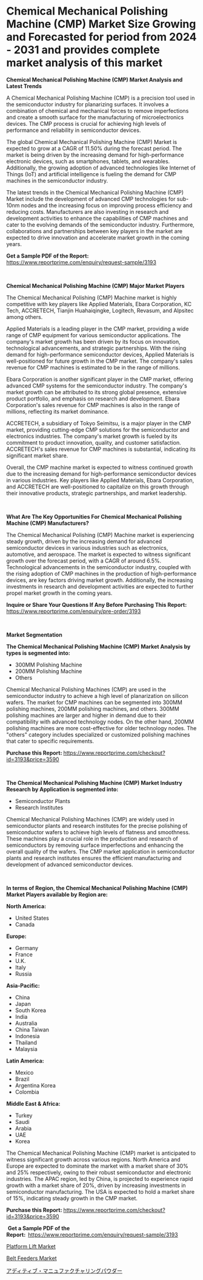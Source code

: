 <p><h1>Chemical Mechanical Polishing Machine (CMP) Market Size Growing and Forecasted for period from 2024 - 2031 and provides complete market analysis of this market</h1></p><p><strong>Chemical Mechanical Polishing Machine (CMP) Market Analysis and Latest Trends</strong></p>
<p><p>A Chemical Mechanical Polishing Machine (CMP) is a precision tool used in the semiconductor industry for planarizing surfaces. It involves a combination of chemical and mechanical forces to remove imperfections and create a smooth surface for the manufacturing of microelectronics devices. The CMP process is crucial for achieving high levels of performance and reliability in semiconductor devices.</p><p>The global Chemical Mechanical Polishing Machine (CMP) Market is expected to grow at a CAGR of 11.50% during the forecast period. The market is being driven by the increasing demand for high-performance electronic devices, such as smartphones, tablets, and wearables. Additionally, the growing adoption of advanced technologies like Internet of Things (IoT) and artificial intelligence is fueling the demand for CMP machines in the semiconductor industry.</p><p>The latest trends in the Chemical Mechanical Polishing Machine (CMP) Market include the development of advanced CMP technologies for sub-10nm nodes and the increasing focus on improving process efficiency and reducing costs. Manufacturers are also investing in research and development activities to enhance the capabilities of CMP machines and cater to the evolving demands of the semiconductor industry. Furthermore, collaborations and partnerships between key players in the market are expected to drive innovation and accelerate market growth in the coming years.</p></p>
<p><strong>Get a Sample PDF of the Report:&nbsp;</strong> <a href="https://www.reportprime.com/enquiry/request-sample/3193">https://www.reportprime.com/enquiry/request-sample/3193</a></p>
<p>&nbsp;</p>
<p><strong>Chemical Mechanical Polishing Machine (CMP) Major Market Players</strong></p>
<p><p>The Chemical Mechanical Polishing (CMP) Machine market is highly competitive with key players like Applied Materials, Ebara Corporation, KC Tech, ACCRETECH, Tianjin Huahaiqingke, Logitech, Revasum, and Alpsitec among others. </p><p>Applied Materials is a leading player in the CMP market, providing a wide range of CMP equipment for various semiconductor applications. The company's market growth has been driven by its focus on innovation, technological advancements, and strategic partnerships. With the rising demand for high-performance semiconductor devices, Applied Materials is well-positioned for future growth in the CMP market. The company's sales revenue for CMP machines is estimated to be in the range of millions.</p><p>Ebara Corporation is another significant player in the CMP market, offering advanced CMP systems for the semiconductor industry. The company's market growth can be attributed to its strong global presence, extensive product portfolio, and emphasis on research and development. Ebara Corporation's sales revenue for CMP machines is also in the range of millions, reflecting its market dominance.</p><p>ACCRETECH, a subsidiary of Tokyo Seimitsu, is a major player in the CMP market, providing cutting-edge CMP solutions for the semiconductor and electronics industries. The company's market growth is fueled by its commitment to product innovation, quality, and customer satisfaction. ACCRETECH's sales revenue for CMP machines is substantial, indicating its significant market share.</p><p>Overall, the CMP machine market is expected to witness continued growth due to the increasing demand for high-performance semiconductor devices in various industries. Key players like Applied Materials, Ebara Corporation, and ACCRETECH are well-positioned to capitalize on this growth through their innovative products, strategic partnerships, and market leadership.</p></p>
<p>&nbsp;</p>
<p><strong>What Are The Key Opportunities For Chemical Mechanical Polishing Machine (CMP) Manufacturers?</strong></p>
<p><p>The Chemical Mechanical Polishing (CMP) Machine market is experiencing steady growth, driven by the increasing demand for advanced semiconductor devices in various industries such as electronics, automotive, and aerospace. The market is expected to witness significant growth over the forecast period, with a CAGR of around 6.5%. Technological advancements in the semiconductor industry, coupled with the rising adoption of CMP machines in the production of high-performance devices, are key factors driving market growth. Additionally, the increasing investments in research and development activities are expected to further propel market growth in the coming years.</p></p>
<p><strong>Inquire or Share Your Questions If Any Before Purchasing This Report:</strong> <a href="https://www.reportprime.com/enquiry/pre-order/3193">https://www.reportprime.com/enquiry/pre-order/3193</a></p>
<p>&nbsp;</p>
<p><strong>Market Segmentation</strong></p>
<p><strong>The Chemical Mechanical Polishing Machine (CMP) Market Analysis by types is segmented into:</strong></p>
<p><ul><li>300MM Polishing Machine</li><li>200MM Polishing Machine</li><li>Others</li></ul></p>
<p><p>Chemical Mechanical Polishing Machines (CMP) are used in the semiconductor industry to achieve a high level of planarization on silicon wafers. The market for CMP machines can be segmented into 300MM polishing machines, 200MM polishing machines, and others. 300MM polishing machines are larger and higher in demand due to their compatibility with advanced technology nodes. On the other hand, 200MM polishing machines are more cost-effective for older technology nodes. The "others" category includes specialized or customized polishing machines that cater to specific requirements.</p></p>
<p><strong>Purchase this Report:&nbsp;</strong><a href="https://www.reportprime.com/checkout?id=3193&price=3590">https://www.reportprime.com/checkout?id=3193&price=3590</a></p>
<p>&nbsp;</p>
<p><strong>The Chemical Mechanical Polishing Machine (CMP) Market Industry Research by Application is segmented into:</strong></p>
<p><ul><li>Semiconductor Plants</li><li>Research Institutes</li></ul></p>
<p><p>Chemical Mechanical Polishing Machines (CMP) are widely used in semiconductor plants and research institutes for the precise polishing of semiconductor wafers to achieve high levels of flatness and smoothness. These machines play a crucial role in the production and research of semiconductors by removing surface imperfections and enhancing the overall quality of the wafers. The CMP market application in semiconductor plants and research institutes ensures the efficient manufacturing and development of advanced semiconductor devices.</p></p>
<p>&nbsp;</p>
<p><strong>In terms of Region, the Chemical Mechanical Polishing Machine (CMP) Market Players available by Region are:</strong></p>
<p>
    <p> <strong> North America: </strong>
        <ul>
            <li>United States</li>
            <li>Canada</li>
        </ul>
        </p> 
    <p> <strong> Europe: </strong>
        <ul>
            <li>Germany</li>
            <li>France</li>
            <li>U.K.</li>
            <li>Italy</li>
            <li>Russia</li>
        </ul>
        </p> 
    <p> <strong> Asia-Pacific: </strong>
        <ul>
            <li>China</li>
            <li>Japan</li>
            <li>South Korea</li>
            <li>India</li>
            <li>Australia</li>
            <li>China Taiwan</li>
            <li>Indonesia</li>
            <li>Thailand</li>
            <li>Malaysia</li>
        </ul>
        </p> 
    <p> <strong> Latin America: </strong>
        <ul>
            <li>Mexico</li>
            <li>Brazil</li>
            <li>Argentina Korea</li>
            <li>Colombia</li>
        </ul>
        </p> 
    <p> <strong> Middle East & Africa: </strong>
        <ul>
            <li>Turkey</li>
            <li>Saudi</li>
            <li>Arabia</li>
            <li>UAE</li>
            <li>Korea</li>
        </ul>
    </p>
    </p>
<p><p>The Chemical Mechanical Polishing Machine (CMP) market is anticipated to witness significant growth across various regions. North America and Europe are expected to dominate the market with a market share of 30% and 25% respectively, owing to their robust semiconductor and electronic industries. The APAC region, led by China, is projected to experience rapid growth with a market share of 20%, driven by increasing investments in semiconductor manufacturing. The USA is expected to hold a market share of 15%, indicating steady growth in the CMP market.</p></p>
<p><strong>Purchase this Report: </strong><a href="https://www.reportprime.com/checkout?id=3193&price=3590">https://www.reportprime.com/checkout?id=3193&price=3590</a></p>
<p>&nbsp;<strong>Get a Sample PDF of the Report:&nbsp;&nbsp;</strong><a href="https://www.reportprime.com/enquiry/request-sample/3193">https://www.reportprime.com/enquiry/request-sample/3193</a></p>
<p><strong></strong></p>
<p><p><a href="https://view.publitas.com/reportprime-1/insights-into-platform-lift-market-size-analysing-market-share-trends-and-growth-from-2024-to-2031/">Platform Lift Market</a></p><p><a href="https://view.publitas.com/reportprime-1/belt-feeders-market-dynamics-2024-2031-also-about-its-market-trends-projections-and-opportunities/">Belt Feeders Market</a></p><p><a href="https://github.com/mohamedbakry57/Market-Research-Report-List-3/blob/main/859272013340.md">アディティブ・マニュファクチャリングパウダー</a></p></p>